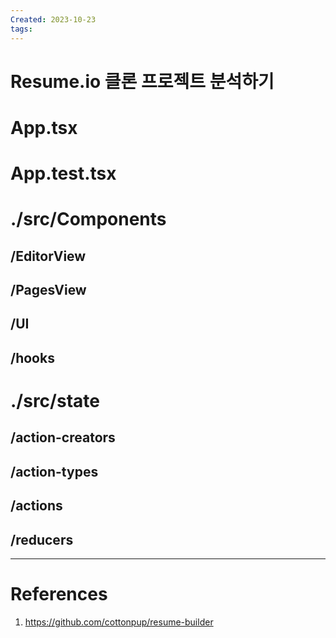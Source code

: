 ```yaml
---
Created: 2023-10-23
tags:
---
```

# Resume.io 클론 프로젝트 분석하기
# App.tsx
# App.test.tsx

# ./src/Components
## /EditorView
## /PagesView
## /UI
## /hooks
# ./src/state 
## /action-creators
## /action-types
## /actions
## /reducers
---
# References
1. https://github.com/cottonpup/resume-builder